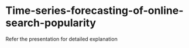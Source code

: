 # Time-series-forecasting-of-online-search-popularity

Refer the presentation for detailed explanation
